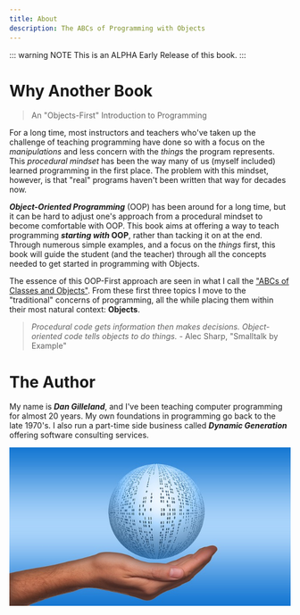 ```yaml
---
title: About
description: The ABCs of Programming with Objects
---
```

::: warning NOTE
This is an ALPHA Early Release of this book.
:::

# Why Another Book

> An "Objects-First" Introduction to Programming

For a long time, most instructors and teachers who've taken up the challenge of teaching programming have done so with a focus on the *manipulations* and less concern with the *things* the program represents. This *procedural mindset* has been the way many of us (myself included) learned programming in the first place. The problem with this mindset, however, is that "real" programs haven't been written that way for decades now.

***Object-Oriented Programming*** (OOP) has been around for a long time, but it can be hard to adjust one's approach from a procedural mindset to become comfortable with OOP. This book aims at offering a way to teach programming ***starting with* OOP**, rather than tacking it on at the end. Through numerous simple examples, and a focus on the *things* first, this book will guide the student (and the teacher) through all the concepts needed to get started in programming with Objects.

The essence of this OOP-First approach are seen in what I call the ["ABCs of Classes and Objects"](../Teach/). From these first three topics I move to the "traditional" concerns of programming, all the while placing them within their most natural context: **Objects**.

> *Procedural code gets information then makes decisions. Object-oriented code tells objects to do things.* - Alec Sharp, "Smalltalk by Example"

# The Author

My name is ***Dan Gilleland***, and I've been teaching computer programming for almost 20 years. My own foundations in programming go back to the late 1970's. I also run a part-time side business called ***Dynamic Generation*** offering software consulting services.

![Cover Page](../images/ball-457334_640.jpg)
